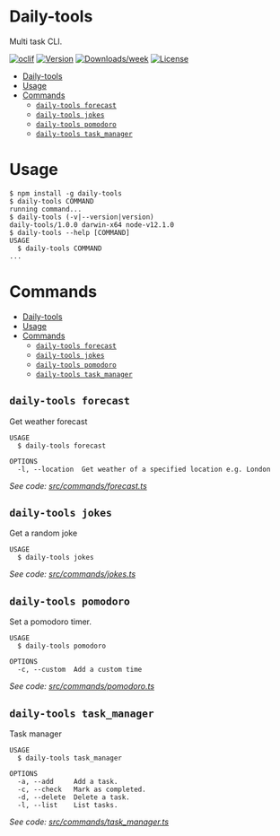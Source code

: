 # Daily-tools

Multi task CLI.

[![oclif](https://img.shields.io/badge/cli-oclif-brightgreen.svg)](https://oclif.io)
[![Version](https://img.shields.io/npm/v/my-cli.svg)](https://npmjs.org/package/my-cli)
[![Downloads/week](https://img.shields.io/npm/dw/my-cli.svg)](https://npmjs.org/package/my-cli)
[![License](https://img.shields.io/npm/l/my-cli.svg)](https://github.com/TaniyaAmidon//blob/master/package.json)

<!-- toc -->

- [Daily-tools](#daily-tools)
- [Usage](#usage)
- [Commands](#commands)
  - [`daily-tools forecast`](#daily-tools-forecast)
  - [`daily-tools jokes`](#daily-tools-jokes)
  - [`daily-tools pomodoro`](#daily-tools-pomodoro)
  - [`daily-tools task_manager`](#daily-tools-task_manager)
  <!-- tocstop -->

# Usage

<!-- usage -->

```sh-session
$ npm install -g daily-tools
$ daily-tools COMMAND
running command...
$ daily-tools (-v|--version|version)
daily-tools/1.0.0 darwin-x64 node-v12.1.0
$ daily-tools --help [COMMAND]
USAGE
  $ daily-tools COMMAND
...
```

<!-- usagestop -->

# Commands

<!-- commands -->

- [Daily-tools](#daily-tools)
- [Usage](#usage)
- [Commands](#commands)
  - [`daily-tools forecast`](#daily-tools-forecast)
  - [`daily-tools jokes`](#daily-tools-jokes)
  - [`daily-tools pomodoro`](#daily-tools-pomodoro)
  - [`daily-tools task_manager`](#daily-tools-task_manager)

## `daily-tools forecast`

Get weather forecast

```
USAGE
  $ daily-tools forecast

OPTIONS
  -l, --location  Get weather of a specified location e.g. London
```

_See code: [src/commands/forecast.ts](https://github.com/TaniyaAmidon/cli-tool/blob/v1.0.0/src/commands/forecast.ts)_

## `daily-tools jokes`

Get a random joke

```
USAGE
  $ daily-tools jokes
```

_See code: [src/commands/jokes.ts](https://github.com/TaniyaAmidon/cli-tool/blob/v1.0.0/src/commands/jokes.ts)_

## `daily-tools pomodoro`

Set a pomodoro timer.

```
USAGE
  $ daily-tools pomodoro

OPTIONS
  -c, --custom  Add a custom time
```

_See code: [src/commands/pomodoro.ts](https://github.com/TaniyaAmidon/cli-tool/blob/v1.0.0/src/commands/pomodoro.ts)_

## `daily-tools task_manager`

Task manager

```
USAGE
  $ daily-tools task_manager

OPTIONS
  -a, --add     Add a task.
  -c, --check   Mark as completed.
  -d, --delete  Delete a task.
  -l, --list    List tasks.
```

_See code: [src/commands/task_manager.ts](https://github.com/TaniyaAmidon/cli-tool/blob/v1.0.0/src/commands/task_manager.ts)_

<!-- commandsstop -->
